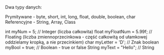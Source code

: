 
Dwa typy danych:

Prymitywane - byte, short, int, long, float, double, boolean, char
Referencyjne - String, Array, Class



int myNum = 5;               // Integer (liczba całkowita)
float myFloatNum = 5.99f;    // Floating (liczba zmiennoprzecinkowa - część całkowitą od ułamkowej oddzielamy kropką, a nie przecinkiem)
char myLetter = 'D';         // Znak
boolean myBool = true;       // Boolean - true or false
String myText = "Hello";     // String 
